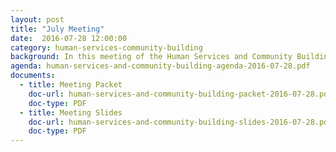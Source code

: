 ```yaml
---
layout: post
title: "July Meeting"
date:  2016-07-28 12:00:00
category: human-services-community-building
background: In this meeting of the Human Services and Community Building sub-committee we reviewed draft goals and action items from other sub-committees.
agenda: human-services-and-community-building-agenda-2016-07-28.pdf
documents:
  - title: Meeting Packet
    doc-url: human-services-and-community-building-packet-2016-07-28.pdf
    doc-type: PDF
  - title: Meeting Slides
    doc-url: human-services-and-community-building-slides-2016-07-28.pdf
    doc-type: PDF
---
```

